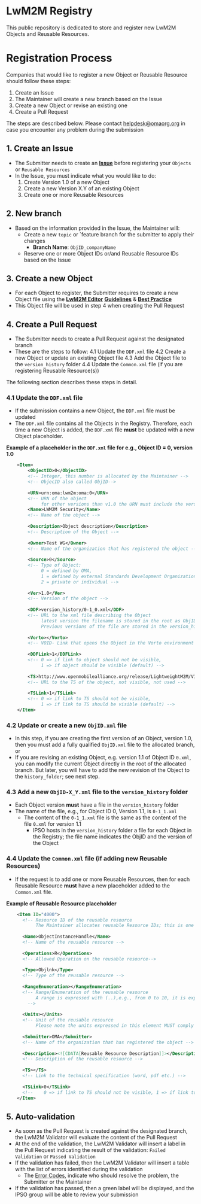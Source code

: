 
# LwM2M Registry
This public repository is dedicated to store and register new LwM2M Objects and Reusable Resources.
  
# Registration Process  
Companies that would like to register a new Object or Reusable Resource should follow these steps:

 1. Create an Issue
 2. The Maintainer will create a new branch based on the Issue
 3. Create a new Object or revise an existing one
 4. Create a Pull Request

The steps are described below. 
Please contact helpdesk@omaorg.org in case you encounter any problem during the submission

## 1. Create an Issue
* The Submitter needs to create an **[Issue](https://github.com/OpenMobileAlliance/lwm2m-registry)** before registering your ```Objects``` or ```Reusable Resources```
* In the Issue, you must indicate what you would like to do:
  1. Create Version 1.0 of a new Object
  2. Create a new Version X.Y of an existing Object
  3. Create one or more Reusable Resources

## 2. New branch
* Based on the information provided in the Issue, the Maintainer will:
  * Create a new `topic` or `feature branch for the submitter to apply their changes
    * **Branch Name**: `ObjID_companyName`
  * Reserve one or more Object IDs or/and Reusable Resource IDs based on the Issue

## 3. Create a new Object
* For each Object to register, the Submitter requires to create a new Object file using the **[LwM2M Editor](http://devtoolkit.openmobilealliance.org/OEditor/Legal?back=default.aspx)** **[Guidelines](https://github.com/OpenMobileAlliance/lwm2m-registry/wiki/Guidelines)** & **[Best Practice](https://wiki.openmobilealliance.org/display/TOOL/LwM2M+Best+Practice)**
* This Object file will be used in step 4 when creating the Pull Request

## 4. Create a Pull Request
* The Submitter needs to create a Pull Request against the designated branch
* These are the steps to follow:
  4.1 Update the `DDF.xml` file
  4.2 Create a new Object or update an existing Object file
  4.3 Add the Object file to the `version_history` folder
  4.4 Update the `Common.xml` file (if you are registering Reusable Resource(s))

The following section describes these steps in detail.

### 4.1 Update the `DDF.xml` file
* If the submission contains a new Object, the `DDF.xml` file must be updated
* The `DDF.xml` file contains all the Objects in the Registry. Therefore, each time a new Object is added, the `DDF.xml` file **must** be updated with a new Object placeholder.
  
**Example of a placeholder in the `DDF.xml` file for e.g., Object ID = 0, version 1.0**  

```xml
    <Item>        
        <ObjectID>0</ObjectID>
        <!-- Integer, this number is allocated by the Maintainer -->
        <!-- ObjecID also called ObjID-->
      
        <URN>urn:oma:lwm2m:oma:0</URN>
        <!-- URN of the object 
             for other versions than v1.0 the URN must include the version, e.g., for v1.1 the URN is urn:oma:lwm2m:oma:0:1.1 -->
        <Name>LWM2M Security</Name>
        <!-- Name of the object -->
      
        <Description>Object description</Description>
        <!-- Description of the Object -->
      
        <Owner>Test WG</Owner>
        <!-- Name of the organization that has registered the object -->
      
        <Source>0</Source>
        <!-- Type of Object: 
             0 = defined by OMA, 
             1 = defined by external Standards Development Organizations, 
             2 = private or individual -->
      
        <Ver>1.0</Ver>
        <!-- Version of the object -->
      
        <DDF>version_history/0-1_0.xml</DDF>
        <!-- URL to the xml file describing the Object 
             latest version the filename is stored in the root as ObjID.xml
             Previous versions of the file are stored in the version_history folder as ObjID-X_Y.xml, where X.Y is the Object Version.-->
      
        <Vorto></Vorto>
        <!-- VOID- Link that opens the Object in the Vorto environment -->
      
        <DDFLink>1</DDFLink>
        <!-- 0 => if link to object should not be visible, 
             1 => if object should be visible (default) -->
      
        <TS>http://www.openmobilealliance.org/release/LightweightM2M/V1_0_2-20180209-A/OMA-TS-LightweightM2M-V1_0_2-20180209-A.pdf</TS>
        <!-- URL to the TS of the object, not visible, not used -->
        
        <TSLink>1</TSLink>
        <!-- 0 => if link to TS should not be visible, 
             1 => if link to TS should be visible (default) -->
    </Item>
 ```
 
### 4.2 Update or create a new `ObjID.xml` file
* In this step, if you are creating the first version of an Object, version 1.0, then you must add a fully qualified `ObjID.xml` file to the allocated branch, or
* If you are revising an existing Object, e.g. version 1.1 of Object ID `0.xml`, you can modify the current Object directly in the root of the allocated branch. But later, you will have to add the new revision of the Object to the `history_folder`; see next step.
    
### 4.3 Add a new `ObjID-X_Y.xml` file to the `version_history` folder
 * Each Object version **must** have a file in the `version_history` folder
 * The name of the file, e.g., for Object ID 0, Version 1.1, is `0-1_1.xml`
    * The content of the `0-1_1.xml` file is the same as the content of the file `0.xml` for version 1.1
      * IPSO hosts in the `version_history` folder a file for each Object in the Registry; the file name indicates the ObjID and the version of the Object

### 4.4 Update the `Common.xml` file (if adding new Reusable Resources)
 * If the request is to add one or more Reusable Resources, then for each Reusable Resource **must** have a new placeholder added to the `Common.xml` file.

**Example of Reusable Resource placeholder**

  ```xml          
      <Item ID="4000">
        <!-- Resource ID of the reusable resource 
             The Maintainer allocates reusable Resource IDs; this is one of the reasons to raise an Issue in the first place -->
        
        <Name>ObjectInstanceHandle</Name>
        <!-- Name of the reusable resource -->
        
        <Operations>R</Operations>
        <!-- Allowed Operation on the reusable resource-->
        
        <Type>Objlnk</Type>
        <!-- Type of the reusable resource -->
        
        <RangeEnumeration></RangeEnumeration>
        <!-- Range/Enumeration of the reusable resource
             A range is expressed with (..),e.g., from 0 to 10, it is expressed as; `(0..10)`
          -->
        
        <Units></Units>
        <!-- Unit of the reusable resource 
             Please note the units expressed in this element MUST comply with the units defined in the SenML Registry -->
        
        <Submitter>OMA</Submitter>
        <!-- Name of the organization that has registered the object -->
        
        <Description><![CDATA[Reusable Resource Description]]></Description>
        <!-- Description of the reusable resource -->
        
        <TS></TS>
        <!-- Link to the technical specification (word, pdf etc.) -->
        
        <TSLink>0</TSLink>
        <!--    0 => if link to TS should not be visible, 1 => if link to TS should be visible (default) -->
      </Item>
  ```
 ## 5. Auto-validation
 * As soon as the Pull Request is created against the designated branch, the LwM2M Validator will evaluate the content of the Pull Request
 * At the end of the validation, the LwM2M Validator will insert a label in the Pull Request indicating the result of the validation: `Failed Validation` or `Passed Validation`
 * If the validation has failed, then the LwM2M Validator will insert a table with the list of errors identified during the validation
   * The [Error Codes](https://wiki.openmobilealliance.org/display/TOOL/Validation+Error+Code), indicate who should resolve the problem, the Submitter or the Maintainer
 * If the validation has passed, then a green label will be displayed, and the IPSO group will be able to review your submission
